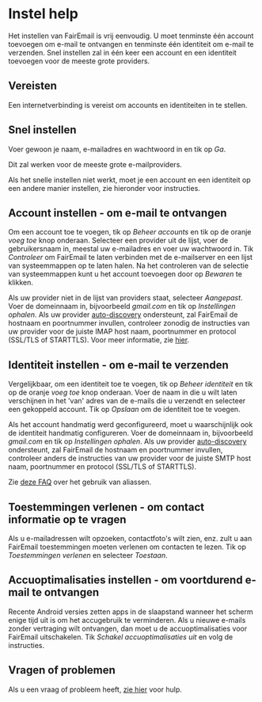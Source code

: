 # Instel help

Het instellen van FairEmail is vrij eenvoudig. U moet tenminste één account toevoegen om e-mail te ontvangen en tenminste één identiteit om e-mail te verzenden. Snel instellen zal in één keer een account en een identiteit toevoegen voor de meeste grote providers.

## Vereisten

Een internetverbinding is vereist om accounts en identiteiten in te stellen.

## Snel instellen

Voer gewoon je naam, e-mailadres en wachtwoord in en tik op *Ga*.

Dit zal werken voor de meeste grote e-mailproviders.

Als het snelle instellen niet werkt, moet je een account en een identiteit op een andere manier instellen, zie hieronder voor instructies.

## Account instellen - om e-mail te ontvangen

Om een account toe te voegen, tik op *Beheer accounts* en tik op de oranje *voeg toe* knop onderaan. Selecteer een provider uit de lijst, voer de gebruikersnaam in, meestal uw e-mailadres en voer uw wachtwoord in. Tik *Controleer* om FairEmail te laten verbinden met de e-mailserver en een lijst van systeemmappen op te laten halen. Na het controleren van de selectie van systeemmappen kunt u het account toevoegen door op *Bewaren* te klikken.

Als uw provider niet in de lijst van providers staat, selecteer *Aangepast*. Voer de domeinnaam in, bijvoorbeeld *gmail.com* en tik op *Instellingen ophalen*. Als uw provider [auto-discovery](https://tools.ietf.org/html/rfc6186) ondersteunt, zal FairEmail de hostnaam en poortnummer invullen, controleer zonodig de instructies van uw provider voor de juiste IMAP host naam, poortnummer en protocol (SSL/TLS of STARTTLS). Voor meer informatie, zie [hier](https://github.com/M66B/FairEmail/blob/master/FAQ.md#authorizing-accounts).

## Identiteit instellen - om e-mail te verzenden

Vergelijkbaar, om een identiteit toe te voegen, tik op *Beheer identiteit* en tik op de oranje *voeg toe* knop onderaan. Voer de naam in die u wilt laten verschijnen in het 'van' adres van de e-mails die u verzendt en selecteer een gekoppeld account. Tik op *Opslaan* om de identiteit toe te voegen.

Als het account handmatig werd geconfigureerd, moet u waarschijnlijk ook de identiteit handmatig configureren. Voer de domeinnaam in, bijvoorbeeld *gmail.com* en tik op *Instellingen ophalen*. Als uw provider [auto-discovery](https://tools.ietf.org/html/rfc6186) ondersteunt, zal FairEmail de hostnaam en poortnummer invullen, controleer anders de instructies van uw provider voor de juiste SMTP host naam, poortnummer en protocol (SSL/TLS of STARTTLS).

Zie [deze FAQ](https://github.com/M66B/FairEmail/blob/master/FAQ.md#FAQ9) over het gebruik van aliassen.

## Toestemmingen verlenen - om contact informatie op te vragen

Als u e-mailadressen wilt opzoeken, contactfoto's wilt zien, enz. zult u aan FairEmail toestemmingen moeten verlenen om contacten te lezen. Tik op *Toestemmingen verlenen* en selecteer *Toestaan*.

## Accuoptimalisaties instellen - om voortdurend e-mail te ontvangen

Recente Android versies zetten apps in de slaapstand wanneer het scherm enige tijd uit is om het accugebruik te verminderen. Als u nieuwe e-mails zonder vertraging wilt ontvangen, dan moet u de accuoptimalisaties voor FairEmail uitschakelen. Tik *Schakel accuoptimalisaties uit* en volg de instructies.

## Vragen of problemen

Als u een vraag of probleem heeft, [zie hier](https://github.com/M66B/FairEmail/blob/master/FAQ.md) voor hulp.